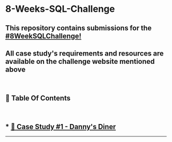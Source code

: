 # 8-Weeks-SQL-Challenge

## This repository contains submissions for the [**#8WeekSQLChallenge**!](https://8weeksqlchallenge.com) 

## All case study's requirements and resources are available on the challenge website mentioned above

<br />

## 📕  Table Of Contents
<br />

## * [🍜 Case Study #1 - Danny's Diner](https://8weeksqlchallenge.com/case-study-1/)
<!-- * [🍕 Case Study #2 - Pizza Runner](#-case-study-2---pizza-runner)
* [🥑 Case Study #3 - Foodie-Fi](#-case-study-3---foodie-fi)
* [💸 Case Study #4 - Data Bank](#-case-study-4---data-bank)
* [🧺 Case Study #5 - Data Mart](#-case-study-5---data-mart)
* [💼 Case Study #6 - Clique Bait](#-case-study-6---clique-bait)
* [🌲 Case Study #7 - Balanced Tree Clothing Co.](#-case-study-7---balanced-tree-clothing)
* [🍊 Case Study #8 - Fresh Segments](#-case-study-8---fresh-segments) -->

---